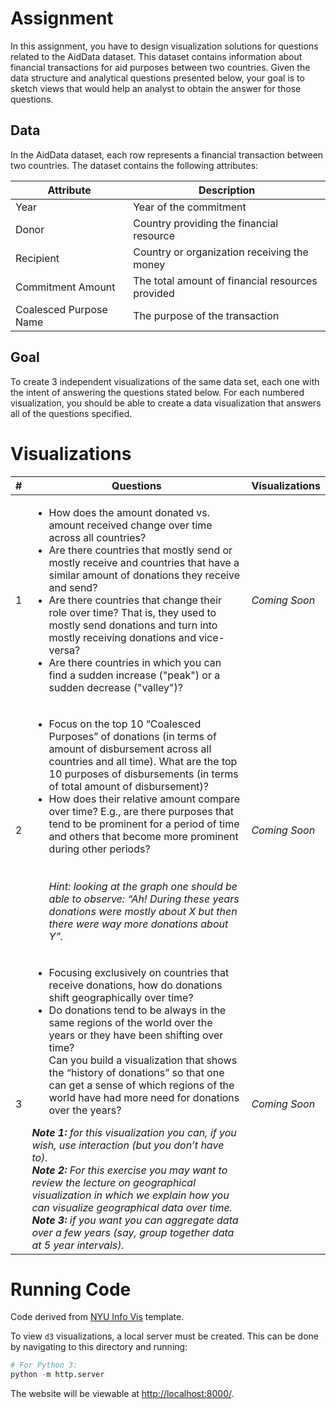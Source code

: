 # Assignment
In this assignment, you have to design visualization solutions for questions related to the
AidData dataset. This dataset contains information about financial transactions for aid purposes
between two countries. Given the data structure and analytical questions presented below, your
goal is to sketch views that would help an analyst to obtain the answer for those questions.

## Data
In the AidData dataset, each row represents a financial transaction between two countries. The dataset contains the following attributes:

| Attribute | Description |
| - | - |
| Year | Year of the commitment | 
| Donor | Country providing the financial resource | 
| Recipient | Country or organization receiving the money | 
| Commitment Amount | The total amount of financial resources provided | 
| Coalesced Purpose Name | The purpose of the transaction | 

## Goal
To create 3 independent visualizations of the same data set, each one with the intent of answering the questions stated below. For each numbered visualization, you should be able to create a data visualization that answers all of the questions specified.

# Visualizations
| # | Questions | Visualizations |
| - | - | - |
| 1 | <ul><li>How does the amount donated vs. amount received change over time across all countries?</li><li>Are there countries that mostly send or mostly receive and countries that have a similar amount of donations they receive and send?</li><li>Are there countries that change their role over time? That is, they used to mostly send donations and turn into mostly receiving donations and vice-versa?</li><li>Are there countries in which you can find a sudden increase ("peak") or a sudden decrease ("valley")?</li></ul> | *Coming Soon* |
| 2 | <ul><li>Focus on the top 10 “Coalesced Purposes” of donations (in terms of amount of disbursement across all countries and all time). What are the top 10 purposes of disbursements (in terms of total amount of disbursement)?</li><li> How does their relative amount compare over time? E.g., are there purposes that tend to be prominent for a period of time and others that become more prominent during other periods?</li> <br/><br/>*Hint: looking at the graph one should be able to observe: “Ah! During these years donations were mostly about X but then there were way more donations about Y”.* | *Coming Soon* |
| 3 | <ul><li>Focusing exclusively on countries that receive donations, how do donations shift geographically over time? </li><li>Do donations tend to be always in the same regions of the world over the years or they have been shifting over time? </li> Can you build a visualization that shows the “history of donations” so that one can get a sense of which regions of the world have had more need for donations over the years? </li></ul> *__Note 1:__ for this visualization you can, if you wish, use interaction (but you don’t have to). <br/> __Note 2:__ For this exercise you may want to review the lecture on geographical visualization in which we explain how you can visualize geographical data over time. <br/> __Note 3:__ if you want you can aggregate data over a few years (say, group together data at 5 year intervals).* | *Coming Soon* |

# Running Code
Code derived from [NYU Info Vis](https://github.com/nyuvis/info-vis-project-template) template.

To view `d3` visualizations, a local server must be created. This can be done by navigating to this directory and running:
```python
# For Python 3:
python -m http.server
```
The website will be viewable at [http://localhost:8000/](http://localhost:8000/).
